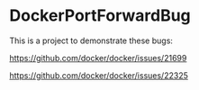 # DockerPortForwardBug
This is a project to demonstrate these bugs:

https://github.com/docker/docker/issues/21699

https://github.com/docker/docker/issues/22325
